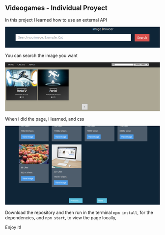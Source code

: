 ## Videogames - Individual Proyect

In this project I learned how to use an external API

![SearchBar image](https://github.com/EduHz/Image-Finder/blob/main/readme%20images/image%201.png?raw=true)

You can search the image you want

![Use of SearchBar](https://github.com/EduHz/PI-Videogames-main/blob/main/readme%20images/2.png?raw=true)

When i did the page, i learned, and css

![Pagination](https://github.com/EduHz/Image-Finder/blob/main/readme%20images/image%203.png?raw=true)

Download the repository and then run in the terminal `npm install`, for the dependencies, and `npm start`, to view the page locally,

Enjoy it!
